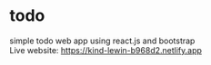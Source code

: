 # todo
simple todo web app using react.js and bootstrap <br />
Live website: https://kind-lewin-b968d2.netlify.app
